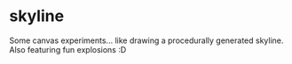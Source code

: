 skyline
=======

Some canvas experiments... like drawing a procedurally generated skyline. Also featuring fun explosions :D
